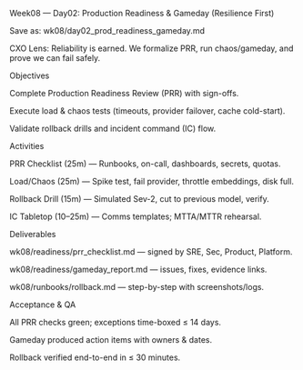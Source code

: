Week08 — Day02: Production Readiness & Gameday (Resilience First)

Save as: wk08/day02_prod_readiness_gameday.md

CXO Lens: Reliability is earned. We formalize PRR, run chaos/gameday, and prove we can fail safely.

Objectives

Complete Production Readiness Review (PRR) with sign-offs.

Execute load & chaos tests (timeouts, provider failover, cache cold-start).

Validate rollback drills and incident command (IC) flow.

Activities

PRR Checklist (25m) — Runbooks, on-call, dashboards, secrets, quotas.

Load/Chaos (25m) — Spike test, fail provider, throttle embeddings, disk full.

Rollback Drill (15m) — Simulated Sev-2, cut to previous model, verify.

IC Tabletop (10–25m) — Comms templates; MTTA/MTTR rehearsal.

Deliverables

wk08/readiness/prr_checklist.md — signed by SRE, Sec, Product, Platform.

wk08/readiness/gameday_report.md — issues, fixes, evidence links.

wk08/runbooks/rollback.md — step-by-step with screenshots/logs.

Acceptance & QA

All PRR checks green; exceptions time-boxed ≤ 14 days.

Gameday produced action items with owners & dates.

Rollback verified end-to-end in ≤ 30 minutes.

